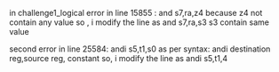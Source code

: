 in challenge1_logical
error  in line 15855 : 
and s7,ra,z4
because z4 not contain any value
so , i modify  the line as and s7,ra,s3
s3 contain same value



 second error in line 25584:
 andi s5,t1,s0
as per syntax: andi destination reg,source reg, constant
so, i modify the line as andi s5,t1,4
